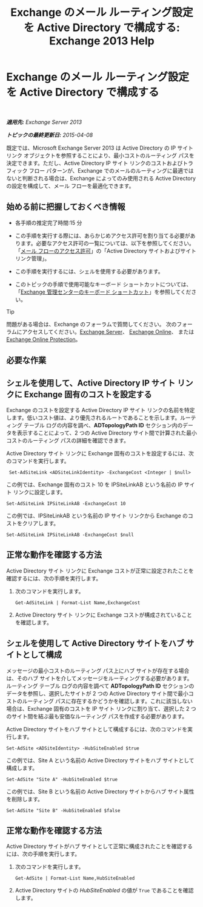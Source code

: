 ﻿---
title: 'Exchange のメール ルーティング設定を Active Directory で構成する: Exchange 2013 Help'
TOCTitle: Exchange のメール ルーティング設定を Active Directory で構成する
ms:assetid: d01f8545-c201-4a96-be39-ed4c7008afcf
ms:mtpsurl: https://technet.microsoft.com/ja-jp/library/JJ674705(v=EXCHG.150)
ms:contentKeyID: 49896485
ms.date: 04/24/2018
mtps_version: v=EXCHG.150
ms.translationtype: HT
---

# Exchange のメール ルーティング設定を Active Directory で構成する

 

_**適用先:** Exchange Server 2013_

_**トピックの最終更新日:** 2015-04-08_

既定では、Microsoft Exchange Server 2013 は Active Directory の IP サイト リンク オブジェクトを参照することにより、最小コストのルーティング パスを決定できます。ただし、Active Directory IP サイト リンクのコストおよびトラフィック フロー パターンが、Exchange でのメールのルーティングに最適ではないと判断される場合は、Exchange によってのみ使用される Active Directory の設定を構成して、メール フローを最適化できます。

## 始める前に把握しておくべき情報

  - 各手順の推定完了時間:15 分

  - この手順を実行する際には、あらかじめアクセス許可を割り当てる必要があります。必要なアクセス許可の一覧については、以下を参照してください。「[メール フローのアクセス許可](mail-flow-permissions-exchange-2013-help.md)」の「Active Directory サイトおよびサイト リンク管理」。

  - この手順を実行するには、シェルを使用する必要があります。

  - このトピックの手順で使用可能なキーボード ショートカットについては、「[Exchange 管理センターのキーボード ショートカット](keyboard-shortcuts-in-the-exchange-admin-center-exchange-online-protection-help.md)」を参照してください。


> [!TIP]
> 問題がある場合は、Exchange のフォーラムで質問してください。 次のフォーラムにアクセスしてください。<A href="https://go.microsoft.com/fwlink/p/?linkid=60612">Exchange Server</A>、 <A href="https://go.microsoft.com/fwlink/p/?linkid=267542">Exchange Online</A>、 または <A href="https://go.microsoft.com/fwlink/p/?linkid=285351">Exchange Online Protection</A>。



## 必要な作業

## シェルを使用して、Active Directory IP サイト リンクに Exchange 固有のコストを設定する

Exchange のコストを設定する Active Directory IP サイト リンクの名前を特定します。低いコスト値は、より優先されるルートであることを示します。ルーティング テーブル ログの内容を調べ、**ADTopologyPath ID** セクション内のデータを表示することによって、2 つの Active Directory サイト間で計算された最小コストのルーティング パスの詳細を確認できます。

Active Directory サイト リンクに Exchange 固有のコストを設定するには、次のコマンドを実行します。

``` 
 Set-AdSiteLink <ADSiteLinkIdentity> -ExchangeCost <Integer | $null>
```

この例では、Exchange 固有のコスト 10 を IPSiteLinkAB という名前の IP サイト リンクに設定します。

    Set-AdSiteLink IPSiteLinkAB -ExchangeCost 10

この例では、IPSiteLinkAB という名前の IP サイト リンクから Exchange のコストをクリアします。

    Set-AdSiteLink IPSiteLinkAB -ExchangeCost $null

## 正常な動作を確認する方法

Active Directory サイト リンクに Exchange コストが正常に設定されたことを確認するには、次の手順を実行します。

1.  次のコマンドを実行します。
    
        Get-AdSiteLink | Format-List Name,ExchangeCost

2.  Active Directory サイト リンクに Exchange コストが構成されていることを確認します。

## シェルを使用して Active Directory サイトをハブ サイトとして構成

メッセージの最小コストのルーティング パス上にハブ サイトが存在する場合は、そのハブ サイトを介してメッセージをルーティングする必要があります。ルーティング テーブル ログの内容を調べて **ADTopologyPath ID** セクションのデータを参照し、選択したサイトが 2 つの Active Directory サイト間で最小コストのルーティング パスに存在するかどうかを確認します。これに該当しない場合は、Exchange 固有のコストを IP サイト リンクに割り当て、選択した 2 つのサイト間を結ぶ最も安価なルーティング パスを作成する必要があります。

Active Directory サイトをハブ サイトとして構成するには、次のコマンドを実行します。

    Set-AdSite <ADSiteIdentity> -HubSiteEnabled $true

この例では、Site A という名前の Active Directory サイトをハブ サイトとして構成します。

    Set-AdSite "Site A" -HubSiteEnabled $true

この例では、Site B という名前の Active Directory サイトからハブ サイト属性を削除します。

    Set-AdSite "Site B" -HubSiteEnabled $false

## 正常な動作を確認する方法

Active Directory サイトがハブ サイトとして正常に構成されたことを確認するには、次の手順を実行します。

1.  次のコマンドを実行します。
    
        Get-AdSite | Format-List Name,HubSiteEnabled

2.  Active Directory サイトの *HubSiteEnabled* の値が `True` であることを確認します。

